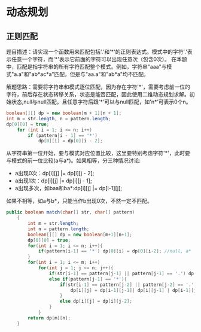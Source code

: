 # 动态规划

## 正则匹配

题目描述：请实现一个函数用来匹配包括'.'和'\*'的正则表达式。模式中的字符'.'表示任意一个字符，而'\*'表示它前面的字符可以出现任意次（包含0次）。      在本题中，匹配是指字符串的所有字符匹配整个模式。例如，字符串"aaa"与模式"a.a"和"ab\*ac\*a"匹配，但是与"aa.a"和"ab*a"均不匹配。

解题思路：需要将字符串和模式逐位匹配，因为存在字符'\*'，需要考虑前一位的字符，前后存在状态转移关系，状态是能否匹配，因此使用二维动态规划求解。初始状态,null与null匹配，且任意字符后跟'\*'可以与null匹配，如'n*'可表示0个n。

```java
boolean[][] dp = new boolean[m + 1][n + 1];
int m = str.length, n = pattern.length;
dp[0][0] = true;
    for (int i = 1; i <= n; i++)
        if (pattern[i - 1] == '*')
            dp[0][i] = dp[0][i - 2];

```

从字符串第一位开始，要与模式对应位置比较，这里要特别考虑字符'\*'，此时要与模式的前一位比较(a与a*)。如果相等，分三种情况讨论:

- a出现0次：dp\[i][j] |= dp\[i][j - 2];
- a出现1次：dp\[i][j] |= dp\[i][j - 1];
- a出现多次，如baa和ba*:dp\[i][j] |= dp\[i-1][j];

如果不相等，如a与b*，只能当作b出现0次，不然一定不匹配。

```java
public boolean match(char[] str, char[] pattern)
    {
        int m = str.length;
        int n = pattern.length;
        boolean[][] dp = new boolean[m+1][n+1];
        dp[0][0] = true;
        for(int i = 1; i <= n; i++){
            if(pattern[i-1] == '*') dp[0][i] = dp[0][i-2]; //null, a*
        }
        for(int i = 1; i <= m; i++)
            for(int j = 1; j <= n; j++){
                if(str[i-1] == pattern[j-1] || pattern[j-1] == '.') dp[i][j] = dp [i-1][j-1];
                else if(pattern[j-1] == '*'){
                    if(str[i-1] == pattern[j-2] || pattern[j-2] == '.'){
                        dp[i][j] = dp[i-1][j-1]| dp[i][j-1] | dp[i-1][j] | dp[i][j-2];
                    }
                    else dp[i][j] = dp[i][j-2];
                }
            }
        return dp[m][n];
    }
```


